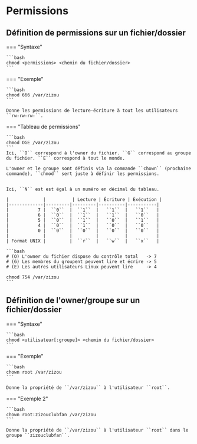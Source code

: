 # Permissions

## Définition de permissions sur un fichier/dossier

=== "Syntaxe"

    ```bash
    chmod <permissions> <chemin du fichier/dossier>
    ```

=== "Exemple"

    ```bash
    chmod 666 /var/zizou
    ```

    Donne les permissions de lecture-écriture à tout les utilisateurs ``rw-rw-rw-``.

=== "Tableau de permissions"

    ```bash
    chmod OGE /var/zizou
    ```
    Ici, ``O`` correspond à l'owner du fichier. ``G`` correspond au groupe du fichier. ``E`` correspond à tout le monde.

    L'owner et le groupe sont définis via la commande ``chown`` (prochaine commande), ``chmod`` sert juste à définir les permissions.


    Ici, ``N`` est est égal à un numéro en décimal du tableau.

    |             |          | Lecture | Écriture | Exécution |
    |-------------|---------|---------|----------|-----------|
    |           7 |  ``0``  |  ``1``  |   ``1``  |   ``1``   |
    |           6 |  ``0``  |  ``1``  |   ``1``  |   ``0``   |
    |           5 |  ``0``  |  ``1``  |   ``0``  |   ``1``   |
    |           4 |  ``0``  |  ``1``  |   ``0``  |   ``0``   |
    |           0 |  ``0``  |  ``0``  |   ``0``  |   ``0``   |
    |             |         |         |          |           |
    | Format UNIX |         |  ``r``  |   ``w``  |   ``x``   |

    ```bash
    # (O) L'owner du fichier dispose du contrôle total   -> 7
    # (G) Les membres du groupent peuvent lire et écrire -> 5
    # (E) Les autres utilisateurs Linux peuvent lire     -> 4

    chmod 754 /var/zizou
    ```

## Définition de l'owner/groupe sur un fichier/dossier

=== "Syntaxe"

    ```bash
    chmod <utilisateur[:groupe]> <chemin du fichier/dossier>
    ```

=== "Exemple"

    ```bash
    chown root /var/zizou
    ```

    Donne la propriété de ``/var/zizou`` à l'utilisateur ``root``.

=== "Exemple 2"

    ```bash
    chown root:zizouclubfan /var/zizou
    ```

    Donne la propriété de ``/var/zizou`` à l'utilisateur ``root`` dans le groupe ``zizouclubfan``.
